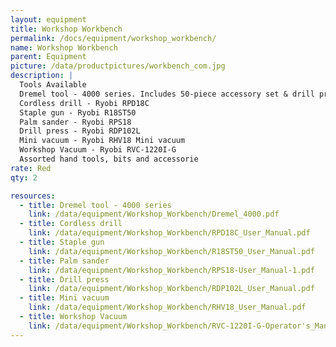 ```yaml
---
layout: equipment
title: Workshop Workbench
permalink: /docs/equipment/workshop_workbench/
name: Workshop Workbench
parent: Equipment
picture: /data/productpictures/workbench_com.jpg
description: |
  Tools Available 
  Dremel tool - 4000 series. Includes 50-piece accessory set & drill press workstation 
  Cordless drill - Ryobi RPD18C 
  Staple gun - Ryobi R18ST50
  Palm sander - Ryobi RPS18 
  Drill press - Ryobi RDP102L
  Mini vacuum - Ryobi RHV18 Mini vacuum
  Workshop Vacuum - Ryobi RVC-1220I-G
  Assorted hand tools, bits and accessorie
rate: Red
qty: 2

resources:
  - title: Dremel tool - 4000 series
    link: /data/equipment/Workshop_Workbench/Dremel_4000.pdf
  - title: Cordless drill
    link: /data/equipment/Workshop_Workbench/RPD18C_User_Manual.pdf
  - title: Staple gun
    link: /data/equipment/Workshop_Workbench/R18ST50_User_Manual.pdf
  - title: Palm sander
    link: /data/equipment/Workshop_Workbench/RPS18-User_Manual-1.pdf
  - title: Drill press
    link: /data/equipment/Workshop_Workbench/RDP102L_User_Manual.pdf
  - title: Mini vacuum
    link: /data/equipment/Workshop_Workbench/RHV18_User_Manual.pdf
  - title: Workshop Vacuum
    link: /data/equipment/Workshop_Workbench/RVC-1220I-G-Operator's_Manual.pdf
---
```

